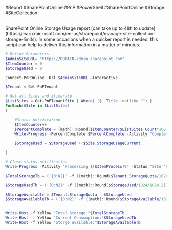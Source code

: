 #Report #SharePointOnline #PnP #PowerShell #SharePointOnline #Storage #SiteCollection 

<br>
SharePoint Online Storage Usage report [can take up to 48h to update](https://learn.microsoft.com/en-us/sharepoint/manage-site-collection-storage-limits). In some occasions when a quicker report is needed, this script can help to deliver this information in a matter of minutes.

<br>

```powershell
# Define Parameters 
$AdminSiteURL= "https://DOMAIN-admin.sharepoint.com" 
$ItemCounter = 0  
$StorageUsed = 0 

Connect-PnPOnline -Url $AdminSiteURL –Interactive 

$Tenant = Get-PnPTenant 

# Get all Sites and itinerate 
$ListSites = Get-PnPTenantSite | Where{ ($_.Title -notlike "") } 
ForEach($Site in $ListSites) 
{ 

    #Status notification 
    $ItemCounter++ 
    $PercentComplete = [math]::Round($ItemCounter/$ListSites.Count*100,1) 
    Write-Progress -PercentComplete $PercentComplete -Activity "Completed $($PercentComplete)%" -Status "Site '$($Site.URL)" 

    $StorageUsed = $StorageUsed + $Site.StorageUsageCurrent 

} 

# Close status notification 
Write-Progress -Activity "Processing $($ItemProcess)%" -Status "Site '$($Site.URL)" 

$TotalStorageTb = ('{0:N2}' -f ([math]::Round($Tenant.StorageQuota/1024/1024,2))) 

$StorageUsedTb = ('{0:N2}' -f ([math]::Round($StorageUsed/1024/1024,2))) 

$StorageAvailable = $Tenant.StorageQuota - $StorageUsed 
$StorageAvailableTb = ('{0:N2}' -f ([math]::Round($StorageAvailable/1024/1024,2))) 


Write-Host -f Yellow "Total Storage:"$TotalStorageTb 
Write-Host -f Yellow "Current Consumption:"$StorageUsedTb 
Write-Host -f Yellow "Storge available:"$StorageAvailableTb
```